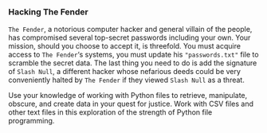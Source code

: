 ### Hacking The Fender
`The Fender`, a notorious computer hacker and general villain of the people, has compromised several top-secret passwords including your own. Your mission, should you choose to accept it, is threefold. You must acquire access to `The Fender`‘s systems, you must update his `"passwords.txt"` file to scramble the secret data. The last thing you need to do is add the signature of `Slash Null`, a different hacker whose nefarious deeds could be very conveniently halted by `The Fender` if they viewed `Slash Null` as a threat.

Use your knowledge of working with Python files to retrieve, manipulate, obscure, and create data in your quest for justice. Work with CSV files and other text files in this exploration of the strength of Python file programming.